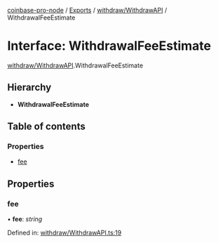 [coinbase-pro-node](../README.md) / [Exports](../modules.md) / [withdraw/WithdrawAPI](../modules/withdraw_withdrawapi.md) / WithdrawalFeeEstimate

# Interface: WithdrawalFeeEstimate

[withdraw/WithdrawAPI](../modules/withdraw_withdrawapi.md).WithdrawalFeeEstimate

## Hierarchy

- **WithdrawalFeeEstimate**

## Table of contents

### Properties

- [fee](withdraw_withdrawapi.withdrawalfeeestimate.md#fee)

## Properties

### fee

• **fee**: _string_

Defined in: [withdraw/WithdrawAPI.ts:19](https://github.com/bennycode/coinbase-pro-node/blob/a4b1aac/src/withdraw/WithdrawAPI.ts#L19)
